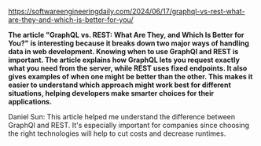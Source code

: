 https://softwareengineeringdaily.com/2024/06/17/graphql-vs-rest-what-are-they-and-which-is-better-for-you/


**The article "GraphQL vs. REST: What Are They, and Which Is Better for You?" is interesting because it breaks down two major ways of handling data in web development. Knowing when to use GraphQl and REST is important. The article explains how GraphQL lets you request exactly what you need from the server, while REST uses fixed endpoints. It also gives examples of when one might be better than the other. This makes it easier to understand which approach might work best for different situations, helping developers make smarter choices for their applications.**


Daniel Sun: This article helped me understand the difference between GraphQl and REST. It's especially important for companies since choosing the right technologies will help to cut costs and decrease runtimes.